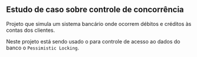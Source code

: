## Estudo de caso sobre controle de concorrência

Projeto que simula um sistema bancário onde ocorrem débitos e créditos 
às contas dos clientes.

Neste projeto está sendo usado o para controle de acesso ao dados do banco 
o `Pessimistic Locking`.
